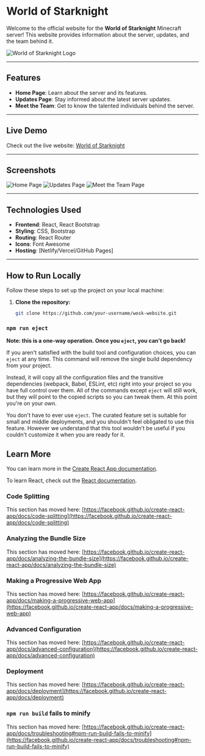 # World of Starknight

Welcome to the official website for the **World of Starknight** Minecraft server! This website provides information about the server, updates, and the team behind it.

![World of Starknight Logo](https://via.placeholder.com/150) <!-- Replace with your logo URL -->

---

## Features

- **Home Page**: Learn about the server and its features.
- **Updates Page**: Stay informed about the latest server updates.
- **Meet the Team**: Get to know the talented individuals behind the server.

---

## Live Demo

Check out the live website: [World of Starknight](https://your-site-url.com) <!-- Replace with your live URL -->

---

## Screenshots

![Home Page](https://via.placeholder.com/600x400) <!-- Replace with your screenshot URL -->
![Updates Page](https://via.placeholder.com/600x400) <!-- Replace with your screenshot URL -->
![Meet the Team Page](https://via.placeholder.com/600x400) <!-- Replace with your screenshot URL -->

---

## Technologies Used

- **Frontend**: React, React Bootstrap
- **Styling**: CSS, Bootstrap
- **Routing**: React Router
- **Icons**: Font Awesome
- **Hosting**: [Netlify/Vercel/GitHub Pages] <!-- Replace with your hosting provider -->

---

## How to Run Locally

Follow these steps to set up the project on your local machine:

1. **Clone the repository:**
   ```bash
   git clone https://github.com/your-username/wosk-website.git
### `npm run eject`

**Note: this is a one-way operation. Once you `eject`, you can't go back!**

If you aren't satisfied with the build tool and configuration choices, you can `eject` at any time. This command will remove the single build dependency from your project.

Instead, it will copy all the configuration files and the transitive dependencies (webpack, Babel, ESLint, etc) right into your project so you have full control over them. All of the commands except `eject` will still work, but they will point to the copied scripts so you can tweak them. At this point you're on your own.

You don't have to ever use `eject`. The curated feature set is suitable for small and middle deployments, and you shouldn't feel obligated to use this feature. However we understand that this tool wouldn't be useful if you couldn't customize it when you are ready for it.

## Learn More

You can learn more in the [Create React App documentation](https://facebook.github.io/create-react-app/docs/getting-started).

To learn React, check out the [React documentation](https://reactjs.org/).

### Code Splitting

This section has moved here: [https://facebook.github.io/create-react-app/docs/code-splitting](https://facebook.github.io/create-react-app/docs/code-splitting)

### Analyzing the Bundle Size

This section has moved here: [https://facebook.github.io/create-react-app/docs/analyzing-the-bundle-size](https://facebook.github.io/create-react-app/docs/analyzing-the-bundle-size)

### Making a Progressive Web App

This section has moved here: [https://facebook.github.io/create-react-app/docs/making-a-progressive-web-app](https://facebook.github.io/create-react-app/docs/making-a-progressive-web-app)

### Advanced Configuration

This section has moved here: [https://facebook.github.io/create-react-app/docs/advanced-configuration](https://facebook.github.io/create-react-app/docs/advanced-configuration)

### Deployment

This section has moved here: [https://facebook.github.io/create-react-app/docs/deployment](https://facebook.github.io/create-react-app/docs/deployment)

### `npm run build` fails to minify

This section has moved here: [https://facebook.github.io/create-react-app/docs/troubleshooting#npm-run-build-fails-to-minify](https://facebook.github.io/create-react-app/docs/troubleshooting#npm-run-build-fails-to-minify)

